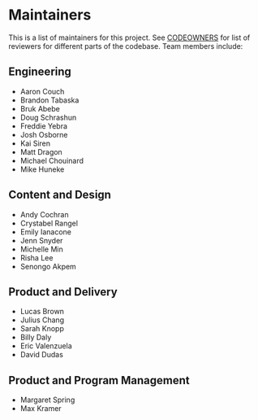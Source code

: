 # Maintainers

This is a list of maintainers for this project. See [CODEOWNERS](/.github/CODEOWNERS) for list of reviewers for different parts of the codebase. Team members include:


## Engineering

* Aaron Couch
* Brandon Tabaska
* Bruk Abebe
* Doug Schrashun
* Freddie Yebra
* Josh Osborne
* Kai Siren
* Matt Dragon
* Michael Chouinard
* Mike Huneke

## Content and Design

* Andy Cochran
* Crystabel Rangel
* Emily Ianacone
* Jenn Snyder
* Michelle Min
* Risha Lee
* Senongo Akpem

## Product and Delivery

* Lucas Brown
* Julius Chang
* Sarah Knopp
* Billy Daly
* Eric Valenzuela
* David Dudas

## Product and Program Management

* Margaret Spring
* Max Kramer



